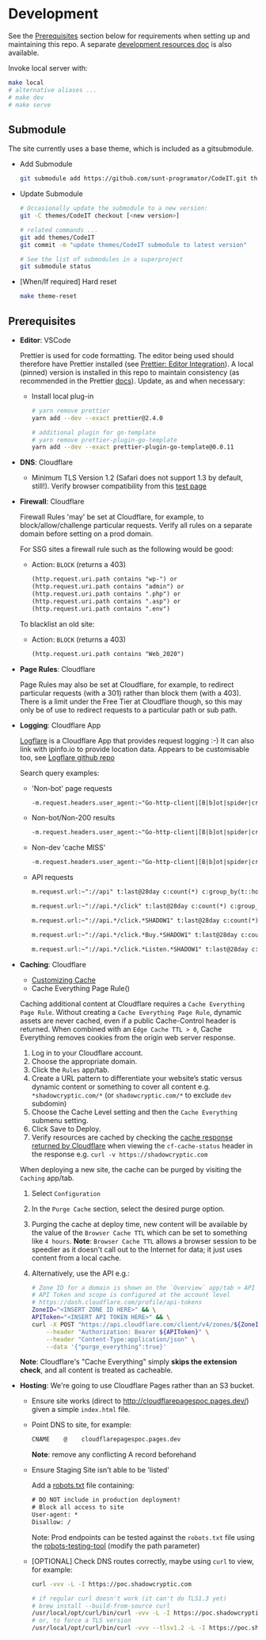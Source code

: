 # Development

See the [Prerequisites](#Prerequisites) section below for requirements when setting up and maintaining this repo. A separate [development resources doc](./dev-resources.md) is also available.

Invoke local server with:

```sh
make local
# alternative aliases ...
# make dev
# make serve
```

## Submodule

The site currently uses a base theme, which is included as a gitsubmodule.

-   Add Submodule

    ```sh
    git submodule add https://github.com/sunt-programator/CodeIT.git themes/CodeIT
    ```

-   Update Submodule

    ```sh
    # Occasionally update the submodule to a new version:
    git -C themes/CodeIT checkout [<new version>]

    # related commands ...
    git add themes/CodeIT
    git commit -m "update themes/CodeIT submodule to latest version"

    # See the list of submodules in a superproject
    git submodule status
    ```

-   [When/If required] Hard reset

    ```sh
    make theme-reset
    ```

## Prerequisites

-   **Editor**: VSCode

    Prettier is used for code formatting. The editor being used should therefore have Prettier installed (see [Prettier: Editor Integration](https://prettier.io/docs/en/editors.html)). A local (pinned) version is installed in this repo to maintain consistency (as recommended in the Prettier [docs](https://github.com/prettier/prettier-vscode#prettier-resolution)). Update, as and when necessary:

    -   Install local plug-in

        ```sh
        # yarn remove prettier
        yarn add --dev --exact prettier@2.4.0

        # additional plugin for go-template
        # yarn remove prettier-plugin-go-template
        yarn add --dev --exact prettier-plugin-go-template@0.0.11
        ```

-   **DNS**: Cloudflare

    -   Minimum TLS Version 1.2 (Safari does not support 1.3 by default, still!). Verify browser compatibility from this [test page](https://www.cloudflare.com/en-gb/ssl/encrypted-sni/)

-   **Firewall**: Cloudflare

    Firewall Rules 'may' be set at Cloudflare, for example, to block/allow/challenge particular requests. Verify all rules on a separate domain before setting on a prod domain.

    For SSG sites a firewall rule such as the following would be good:

    -   Action: `BLOCK` (returns a 403)

        ```txt
        (http.request.uri.path contains "wp-") or
        (http.request.uri.path contains "admin") or
        (http.request.uri.path contains ".php") or
        (http.request.uri.path contains ".asp") or
        (http.request.uri.path contains ".env")
        ```

    To blacklist an old site:

    -   Action: `BLOCK` (returns a 403)

        ```txt
        (http.request.uri.path contains "Web_2020")
        ```

-   **Page Rules**: Cloudflare

    Page Rules may also be set at Cloudflare, for example, to redirect particular requests (with a 301) rather than block them (with a 403). There is a limit under the Free Tier at Cloudflare though, so this may only be of use to redirect requests to a particular path or sub path.

-   **Logging**: Cloudflare App

    [Logflare](https://logflare.app/) is a Cloudflare App that provides request logging :-) It can also link with ipinfo.io to provide location data. Appears to be customisable too, see [Logflare github repo](https://github.com/Logflare/cloudflare-app)

    Search query examples:

    -   'Non-bot' page requests

        ```txt
        -m.request.headers.user_agent:~"Go-http-client|[B|b]ot|spider|crawler|Minefield|Lighthouse|facebook|.html|.com|[H|h]ttp|Favicon|[H|h]eadless" -m.request.url:~"[api|dev|time|www]\.shadowcryptic|images|favicon|plugins|css|js|robots" m.response.status_code:<300 c:count(*) c:group_by(t::hour)
        ```

    -   Non-bot/Non-200 results

        ```txt
        -m.request.headers.user_agent:~"Go-http-client|[B|b]ot|spider|crawler|Minefield|Lighthouse|facebook|.html|.com|[H|h]ttp|Favicon|[H|h]eadless" -m.request.url:~"[api|dev|time|www]\.shadowcryptic" m.response.status_code:>200 c:count(*) c:group_by(t::hour)
        ```

    -   Non-dev 'cache MISS'

        ```txt
        -m.request.headers.user_agent:~"Go-http-client|[B|b]ot|spider|crawler|Minefield|Lighthouse|facebook|.html|.com|[H|h]ttp|Favicon|[H|h]eadless" -m.request.url:~"[api|dev|time]\.shadowcryptic" m.response.headers.cf_cache_status:MISS m.response.status_code:>301 c:count(*) c:group_by(t::hour)
        ```

    -   API requests

        ```txt
        m.request.url:~"://api" t:last@28day c:count(*) c:group_by(t::hour)

        m.request.url:~"://api.*/click" t:last@28day c:count(*) c:group_by(t::hour)

        m.request.url:~"://api.*/click.*SHADOW1" t:last@28day c:count(*) c:group_by(t::hour)

        m.request.url:~"://api.*/click.*Buy.*SHADOW1" t:last@28day c:count(*) c:group_by(t::hour)

        m.request.url:~"://api.*/click.*Listen.*SHADOW1" t:last@28day c:count(*) c:group_by(t::hour)
        ```

-   **Caching**: Cloudflare

    -   [Customizing Cache](https://support.cloudflare.com/hc/en-us/articles/202775670-How-do-I-cache-static-HTML-)
    -   Cache Everything Page Rule()

    Caching additional content at Cloudflare requires a `Cache Everything Page Rule`. Without creating a `Cache Everything Page Rule`, dynamic assets are never cached, even if a public Cache-Control header is returned. When combined with an `Edge Cache TTL > 0`, Cache Everything removes cookies from the origin web server response.

    1. Log in to your Cloudflare account.
    2. Choose the appropriate domain.
    3. Click the `Rules` app/tab.
    4. Create a URL pattern to differentiate your website’s static versus dynamic content or something to cover all content e.g. `*shadowcryptic.com/*` (or `shadowcryptic.com/*` to exclude `dev` subdomin)
    5. Choose the Cache Level setting and then the `Cache Everything` submenu setting.
    6. Click Save to Deploy.
    7. Verify resources are cached by checking the [cache response returned by Cloudflare](https://support.cloudflare.com/hc/articles/200172516#h_bd959d6a-39c0-4786-9bcd-6e6504dcdb97) when viewing the `cf-cache-status` header in the response e.g. `curl -v https://shadowcryptic.com`

    When deploying a new site, the cache can be purged by visiting the `Caching` app/tab.

    1.  Select `Configuration`
    2.  In the `Purge Cache` section, select the desired purge option.
    3.  Purging the cache at deploy time, new content will be available by the value of the `Browser Cache TTL` which can be set to something like `4 hours`. **Note**: `Browser Cache TTL` allows a browser session to be speedier as it doesn't call out to the Internet for data; it just uses content from a local cache.
    4.  Alternatively, use the API e.g.:

        ```sh
        # Zone ID for a domain is shown on the `Overview` app/tab > API > Zone ID
        # API Token and scope is configured at the account level
        # https://dash.cloudflare.com/profile/api-tokens
        ZoneID="<INSERT ZONE ID HERE>" && \
        APIToken="<INSERT API TOKEN HERE>" && \
        curl -X POST "https://api.cloudflare.com/client/v4/zones/${ZoneID}/purge_cache" \
            --header "Authorization: Bearer ${APIToken}" \
            --header "Content-Type:application/json" \
            --data '{"purge_everything":true}'
        ```

    **Note**: Cloudflare's "Cache Everything" simply **skips the extension check**, and all content is treated as cacheable.

-   **Hosting**: We're going to use Cloudflare Pages rather than an S3 bucket.

    -   Ensure site works (direct to <http://cloudflarepagespoc.pages.dev/>) given a simple `index.html` file.

    -   Point DNS to site, for example:

        ```txt
        CNAME    @    cloudflarepagespoc.pages.dev
        ```

        **Note**: remove any conflicting A record beforehand

    -   Ensure Staging Site isn't able to be 'listed'

        Add a [robots.txt](https://developers.google.com/search/docs/advanced/robots/create-robots-txt) file containing:

        ```txt
        # DO NOT include in production deployment!
        # Block all access to site
        User-agent: *
        Disallow: /
        ```

        Note: Prod endpoints can be tested against the `robots.txt` file using the [robots-testing-tool](https://www.google.com/webmasters/tools/robots-testing-tool?siteUrl=https%3A%2F%2Fshadowcryptic.com%2F&path=sitemap.xml) (modify the path parameter)

    -   [OPTIONAL] Check DNS routes correctly, maybe using `curl` to view, for example:

        ```sh
        curl -vvv -L -I https://poc.shadowcryptic.com

        # if regular curl doesn't work (it can't do TLS1.3 yet)
        # brew install --build-from-source curl
        /usr/local/opt/curl/bin/curl -vvv -L -I https://poc.shadowcryptic.com
        # or, to force a TLS version
        /usr/local/opt/curl/bin/curl -vvv --tlsv1.2 -L -I https://poc.shadowcryptic.com
        ```
